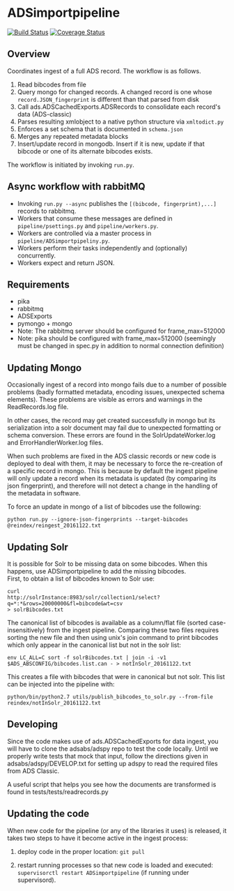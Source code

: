 # ADSimportpipeline

[![Build Status](https://travis-ci.org/adsabs/ADSimportpipeline.svg?branch=master)](https://travis-ci.org/adsabs/ADSimportpipeline)
[![Coverage Status](https://coveralls.io/repos/adsabs/ADSimportpipeline/badge.svg?branch=master)](https://coveralls.io/r/adsabs/ADSimportpipeline)

## Overview

Coordinates ingest of a full ADS record. The workflow is as follows.

1. Read bibcodes from file
1. Query mongo for changed records. A changed record is one whose `record.JSON_fingerprint` is different than that parsed from disk
1. Call ads.ADSCachedExports.ADSRecords to consolidate each record's data (ADS-classic)
1. Parses resulting xmlobject to a native python structure via `xmltodict.py`
1. Enforces a set schema that is documented in `schema.json`
1. Merges any repeated metadata blocks
1. Insert/update record in mongodb. Insert if it is new, update if that bibcode or one of its alternate bibcodes exists.

The workflow is initiated by invoking `run.py`. 

## Async workflow with rabbitMQ

- Invoking `run.py --async` publishes the `[(bibcode, fingerprint),...]` records to rabbitmq. 
- Workers that consume these messages are defined in `pipeline/psettings.py` and `pipeline/workers.py`.
- Workers are controlled via a master process in `pipeline/ADSimportpipeliny.py`.
- Workers perform their tasks independently and (optionally) concurrently.
- Workers expect and return JSON.
 

## Requirements
- pika
- rabbitmq
- ADSExports
- pymongo + mongo
- Note: The rabbitmq server should be configured for frame_max=512000
- Note: pika should be configured with frame_max=512000 (seemingly must be changed in spec.py in addition to normal connection definition)

## Updating Mongo
Occasionally ingest of a record into mongo fails due to a number of possible problems
(badly formatted metadata, encoding issues, unexpected schema elements).  These problems
are visible as errors and warnings in the ReadRecords.log file.

In other cases, the record may get created successfully in mongo but its serialization into
a solr document may fail due to unexpected formatting or schema conversion.  These errors
are found in the SolrUpdateWorker.log and ErrorHandlerWorker.log files.

When such problems are fixed in the ADS classic records or new code is deployed to deal with
them, it may be necessary to force the re-creation of a specific record in mongo. This is because
by default the ingest pipeline will only update a record when its metadata is updated (by
comparing its json fingerprint), and therefore will not detect a change in the handling of the
metadata in software.

To force an update in mongo of a list of bibcodes use the following:
```
python run.py --ignore-json-fingerprints --target-bibcodes @reindex/reingest_20161122.txt
```

## Updating Solr
It is possible for Solr to be missing data on some bibcodes.  When
this happens, use ADSimportpipeline to add the missing bibcodes.  
First, to obtain a list of bibcodes known to Solr use:
```
curl 
http://solrInstance:8983/solr/collection1/select?q=*:*&rows=20000000&fl=bibcode&wt=csv
> solrBibcodes.txt
```

The canonical list of bibcodes is available as a column/flat file (sorted case-insensitively)
from the ingest pipeline.  Comparing these two files requires sorting the new file
and then using unix's join command to print bibcodes which only appear in the canonical list
but not in the solr list:

```
env LC_ALL=C sort -f solrBibcodes.txt | join -i -v1 $ADS_ABSCONFIG/bibcodes.list.can - > notInSolr_20161122.txt
```

This creates a file with bibcodes that were in canonical but not
solr.  This list can be injected into the pipeline with:
```
python/bin/python2.7 utils/publish_bibcodes_to_solr.py --from-file reindex/notInSolr_20161122.txt
```

## Developing
Since the code makes use of ads.ADSCachedExports for data ingest, you will have to clone the adsabs/adspy
repo to test the code locally.  Until we properly write tests that mock that input, follow the
directions given in adsabs/adspy/DEVELOP.txt for setting up adspy to read the required files from ADS Classic.

A useful script that helps you see how the documents are transformed is found in tests/tests/readrecords.py

## Updating the code

When new code for the pipeline (or any of the libraries it uses) is released, it takes two steps
to have it become active in the ingest process:

1. deploy code in the proper location: `git pull`

1. restart running processes so that new code is loaded and executed: `supervisorctl restart ADSimportpipeline`
(if running under supervisord).


